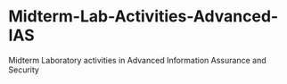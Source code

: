 # Midterm-Lab-Activities-Advanced-IAS
Midterm Laboratory activities in Advanced Information Assurance and Security
